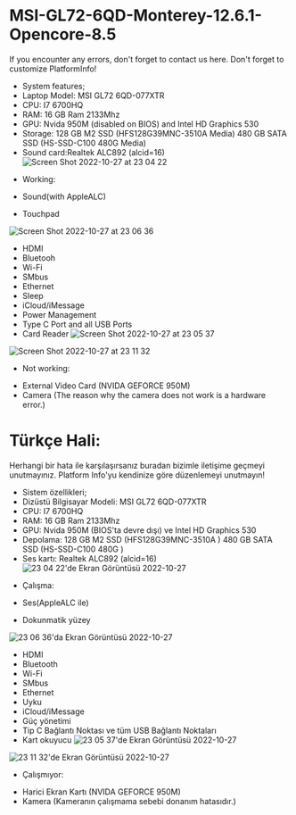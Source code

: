 # MSI-GL72-6QD-Monterey-12.6.1-Opencore-8.5
If you encounter any errors, don't forget to contact us here.
Don't forget to customize PlatformInfo!

- System features;
- Laptop Model: MSI GL72 6QD-077XTR
- CPU: I7 6700HQ 
- RAM: 16 GB Ram 2133Mhz
- GPU:  Nvida 950M (disabled on BIOS)  and Intel HD Graphics 530 
- Storage: 128 GB M2 SSD (HFS128G39MNC-3510A Media)  480 GB SATA SSD  (HS-SSD-C100 480G Media)
- Sound card:Realtek ALC892  (alcid=16)
![Screen Shot 2022-10-27 at 23 04 22](https://user-images.githubusercontent.com/116842114/198388253-a9584a51-a30e-41c8-9ba6-f35e18f7c226.png)

+ Working:
- Sound(with AppleALC)

- Touchpad

 ![Screen Shot 2022-10-27 at 23 06 36](https://user-images.githubusercontent.com/116842114/198388401-5506cc5f-8af8-4b6b-adbd-6de9eebb8632.png)


- HDMI
- Bluetooh
- Wi-Fi
- SMbus
- Ethernet
- Sleep
- iCloud/iMessage
- Power Management
- Type C Port and all USB Ports
- Card Reader
![Screen Shot 2022-10-27 at 23 05 37](https://user-images.githubusercontent.com/116842114/198388293-260a5c5b-00ad-49e0-bf95-5dce86626035.png)

![Screen Shot 2022-10-27 at 23 11 32](https://user-images.githubusercontent.com/116842114/198388601-37ef599c-ba77-4a3b-8be5-c2854ad43ba6.png)


+ Not working:
- External Video Card (NVIDA GEFORCE 950M)
- Camera (The reason why the camera does not work is a hardware error.)
# Türkçe Hali:
 Herhangi bir hata ile karşılaşırsanız buradan bizimle iletişime geçmeyi unutmayınız.
Platform Info'yu kendinize göre düzenlemeyi unutmayın!
- Sistem özellikleri;
- Dizüstü Bilgisayar Modeli: MSI GL72 6QD-077XTR
- CPU: I7 6700HQ
- RAM: 16 GB Ram 2133Mhz
- GPU: Nvida 950M (BIOS'ta devre dışı) ve Intel HD Graphics 530
- Depolama: 128 GB M2 SSD (HFS128G39MNC-3510A ) 480 GB SATA SSD (HS-SSD-C100 480G )
- Ses kartı: Realtek ALC892 (alcid=16)
![23 04 22'de Ekran Görüntüsü 2022-10-27](https://user-images.githubusercontent.com/116842114/198388253-a9584a51-a30e-41c8-9ba6-f35e18f7c226.png)

+ Çalışma:
- Ses(AppleALC ile)

- Dokunmatik yüzey

 ![23 06 36'da Ekran Görüntüsü 2022-10-27](https://user-images.githubusercontent.com/116842114/198388401-5506cc5f-8af8-4b6b-adbd-6de9eebb8632.png)


- HDMI
- Bluetooth
- Wi-Fi
- SMbus
- Ethernet
- Uyku
- iCloud/iMessage
- Güç yönetimi
- Tip C Bağlantı Noktası ve tüm USB Bağlantı Noktaları
- Kart okuyucu
![23 05 37'de Ekran Görüntüsü 2022-10-27](https://user-images.githubusercontent.com/116842114/198388293-260a5c5b-00ad-49e0-bf95-5dce86626035.png)

![23 11 32'de Ekran Görüntüsü 2022-10-27](https://user-images.githubusercontent.com/116842114/198388601-37ef599c-ba77-4a3b-8be5-c2854ad43ba6.png)


+ Çalışmıyor:
- Harici Ekran Kartı (NVIDA GEFORCE 950M)
- Kamera (Kameranın çalışmama sebebi donanım hatasıdır.)

